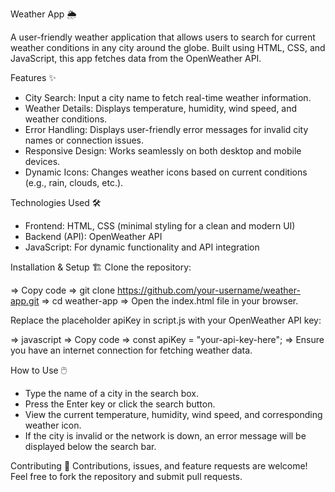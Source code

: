Weather App 🌦️

A user-friendly weather application that allows users to search for current weather conditions in any city around the globe. Built using HTML, CSS, and JavaScript, this app fetches data from the OpenWeather API.

Features ✨
* City Search: Input a city name to fetch real-time weather information.
* Weather Details: Displays temperature, humidity, wind speed, and weather conditions.
* Error Handling: Displays user-friendly error messages for invalid city names or connection issues.
* Responsive Design: Works seamlessly on both desktop and mobile devices.
* Dynamic Icons: Changes weather icons based on current conditions (e.g., rain, clouds, etc.).

Technologies Used 🛠️
* Frontend: HTML, CSS (minimal styling for a clean and modern UI)
* Backend (API): OpenWeather API
* JavaScript: For dynamic functionality and API integration

Installation & Setup 🏗️
Clone the repository:

=> Copy code
=> git clone https://github.com/your-username/weather-app.git
=> cd weather-app
=> Open the index.html file in your browser.

Replace the placeholder apiKey in script.js with your OpenWeather API key:

=> javascript
=> Copy code
=> const apiKey = "your-api-key-here";
=> Ensure you have an internet connection for fetching weather data.

How to Use 🖱️
* Type the name of a city in the search box.
* Press the Enter key or click the search button.
* View the current temperature, humidity, wind speed, and corresponding weather icon.
* If the city is invalid or the network is down, an error message will be displayed below the search bar.

Contributing 🤝
Contributions, issues, and feature requests are welcome! Feel free to fork the repository and submit pull requests.